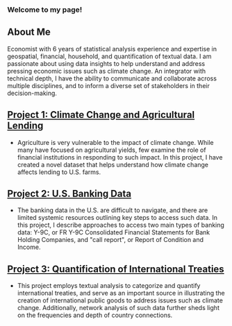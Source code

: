 ### Welcome to my page! 

## About Me

Economist with 6 years of statistical analysis experience and expertise in geospatial, financial, household, and quantification of textual data. I am passionate about using data insights to help understand and address pressing economic issues such as climate change. An integrator with technical depth, I have the ability to communicate and collaborate across multiple disciplines, and to inform a diverse set of stakeholders in their decision-making.

## [Project 1: Climate Change and Agricultural Lending](https://github.com/tengtedliu/climate)
* Agriculture is very vulnerable to the impact of climate change. While many have focused on agricultural yields, few examine the role of financial institutions in responding to such impact. In this project, I have created a novel dataset that helps understand how climate change affects lending to U.S. farms.


## [Project 2: U.S. Banking Data](https://github.com/tengtedliu/us_banking_data)
* The banking data in the U.S. are difficult to navigate, and there are limited systemic resources outlining key steps to access such data. In this project, I describe approaches to access two main types of banking data: Y-9C, or FR Y-9C Consolidated Financial Statements for Bank Holding Companies, and "call report", or Report of Condition and Income.

## [Project 3: Quantification of International Treaties](https://github.com/tengtedliu/quant_treaties)
* This project employs textual analysis to categorize and quantify international treaties, and serve as an important source in illustrating the creation of international public goods to address issues such as climate change. Additionally, network analysis of such data further sheds light on the frequencies and depth of country connections.
